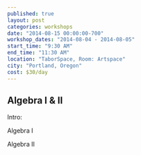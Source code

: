 ```yaml
---
published: true
layout: post
categories: workshops
date: "2014-08-15 00:00:00-700"
workshop_dates: "2014-08-04 - 2014-08-05"
start_time: "9:30 AM"
end_time: "11:30 AM"
location: "TaborSpace, Room: Artspace"
city: "Portland, Oregon"
cost: $30/day
---
```


## Algebra I & II

Intro:

Algebra I

Algebra II